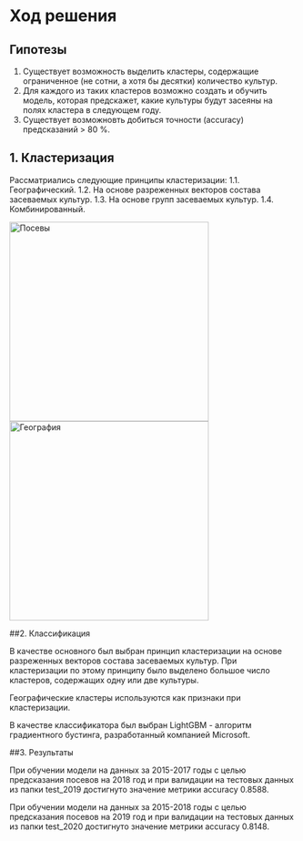 # Ход решения
## Гипотезы
1. Существует возможность выделить кластеры, содержащие ограниченное (не сотни, а хотя бы десятки) количество культур.
2. Для каждого из таких кластеров возможно создать и обучить модель, которая предскажет, какие культуры будут засеяны на полях кластера в следующем году.
3. Существует возможновть добиться точности (accuracy) предсказаний > 80 %.

## 1. Кластеризация
Рассматриались следующие принципы кластеризации:
1.1. Географический.
1.2. На основе разреженных векторов состава засеваемых культур.
1.3. На основе групп засеваемых культур.
1.4. Комбинированный.

<p align="left">
  <img src="https://user-images.githubusercontent.com/11871192/111023406-f373c000-83e9-11eb-9f44-3fa3f1da8ef0.png" width="350" title="Посевы">
  <img src="https://user-images.githubusercontent.com/11871192/111023407-f4a4ed00-83e9-11eb-9dd2-ee4ce716ee7c.png" width="350" title="География">
</p>

##2. Классификация

В качестве основного был выбран принцип кластеризации на основе разреженных векторов состава засеваемых культур. При кластеризации по этому принципу было выделено большое число кластеров, содержащих одну или две культуры.

Географические кластеры используются как признаки при кластеризации.

В качестве классификатора был выбран LightGBM - алгоритм градиентного бустинга, разработанный компанией Microsoft.

##3. Результаты

При обучении модели на данных за 2015-2017 годы с целью предсказания посевов на 2018 год и при валидации на тестовых данных из папки test_2019 достигнуто значение метрики accuracy 0.8588.

При обучении модели на данных за 2015-2018 годы с целью предсказания посевов на 2019 год и при валидации на тестовых данных из папки test_2020 достигнуто значение метрики accuracy 0.8148.
